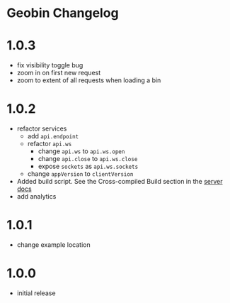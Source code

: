 # Geobin Changelog

# 1.0.3
* fix visibility toggle bug
* zoom in on first new request
* zoom to extent of all requests when loading a bin

# 1.0.2
* refactor services
  * add `api.endpoint`
  * refactor `api.ws`
    * change `api.ws` to `api.ws.open`
    * change `api.close` to `api.ws.close`
    * expose `sockets` as `api.ws.sockets`
  * change `appVersion` to `clientVersion`
* Added build script. See the Cross-compiled Build section in the [server docs](static/doc/server.md)
* add analytics

# 1.0.1
* change example location

# 1.0.0
* initial release
